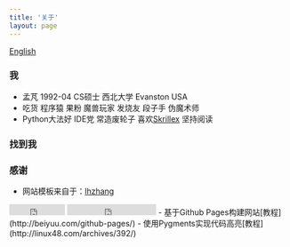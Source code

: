 ```yaml
---
title: '关于'
layout: page
---
```

[English](about-en.html)

### 我

 - 孟芃 1992-04 CS硕士 西北大学 Evanston USA
 - 吃货 程序猿 果粉 魔兽玩家 发烧友 段子手 伪魔术师
 - Python大法好 IDE党 常造废轮子 喜欢[Skrillex](http://www.skrillex.com) 坚持阅读

### 找到我

<a title="Github" href="https://github.com/pengmeng"><i class="fa fa-github fa-2x"></i></a>
<a title="Weibo" href="http://www.weibo.com/u/1933985654"><i class="fa fa-weibo fa-2x"></i></a>
<a title="Linkedin" href="https://cn.linkedin.com/in/pengmeng"><i class="fa fa-linkedin fa-2x"></i></a>
<a title="Email" href="mailto:mengp3157@gmail.com"><i class="fa fa-envelope-o fa-2x"></i></a>

### 感谢 

 - 网站模板来自于：[lhzhang](http://lhzhang.com)  
<iframe src="https://ghbtns.com/github-btn.html?user=waynezhang&repo=blog&type=star&count=true" frameborder="0" scrolling="0" width="100px" height="20px"></iframe>
<iframe src="https://ghbtns.com/github-btn.html?user=waynezhang&repo=blog&type=fork&count=true" frameborder="0" scrolling="0" width="160px" height="20px"></iframe>
 - 基于Github Pages构建网站[教程](http://beiyuu.com/github-pages/)
 - 使用Pygments实现代码高亮[教程](http://linux48.com/archives/392/)
